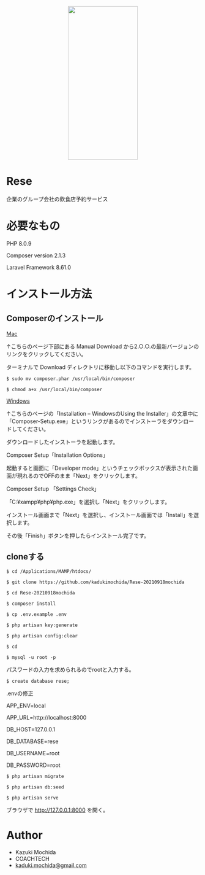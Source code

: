 <p align="center"><img src="https://user-images.githubusercontent.com/85182147/136333695-8a8f9dfe-3507-4527-8807-232f5a8f08db.png" height="400px" width="60%" margin="auto">
</p>

# Rese

企業のグループ会社の飲食店予約サービス


# 必要なもの

PHP 8.0.9

Composer version 2.1.3

Laravel Framework 8.61.0

# インストール方法


## Composerのインストール

[Mac](https://getcomposer.org/download/)

↑こちらのページ下部にある Manual Download から2.○.○.の最新バージョンのリンクをクリックしてください。


ターミナルで Download ディレクトリに移動し以下のコマンドを実行します。


```
$ sudo mv composer.phar /usr/local/bin/composer
```
```
$ chmod a+x /usr/local/bin/composer
```

[Windows](https://getcomposer.org/doc/00-intro.md#installation-windows)

↑こちらのページの「Installation – WindowsのUsing the Installer」の文章中に「Composer-Setup.exe」というリンクがあるのでインストーラをダウンロードしてください。


ダウンロードしたインストーラを起動します。

Composer Setup「Installation Options」

起動すると画面に「Developer mode」というチェックボックスが表示された画面が現れるのでOFFのまま「Next」をクリックします。


Composer Setup 「Settings Check」

「C:¥xampp¥php¥php.exe」を選択し「Next」をクリックします。

インストール画面まで「Next」を選択し、インストール画面では「Install」を選択します。

その後「Finish」ボタンを押したらインストール完了です。



## cloneする

```
$ cd /Applications/MAMP/htdocs/
```

```
$ git clone https://github.com/kadukimochida/Rese-20210918mochida
```

```
$ cd Rese-20210918mochida
```

```
$ composer install
```

```
$ cp .env.example .env
```

```
$ php artisan key:generate
```

```
$ php artisan config:clear
```

```
$ cd
```

```
$ mysql -u root -p
```

パスワードの入力を求められるのでrootと入力する。

```
$ create database rese;
```


.envの修正

APP_ENV=local

APP_URL=http://localhost:8000

DB_HOST=127.0.0.1

DB_DATABASE=rese

DB_USERNAME=root

DB_PASSWORD=root


```
$ php artisan migrate
```

```
$ php artisan db:seed
```

```
$ php artisan serve
```

ブラウザで http://127.0.0.1:8000 を開く。

# Author

* Kazuki Mochida
* COACHTECH
* kaduki.mochida@gmail.com